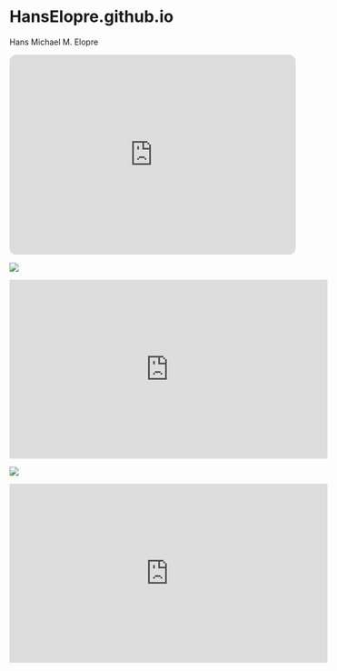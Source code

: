 # HansElopre.github.io
Hans Michael M. Elopre

<iframe style="border-radius:12px" src="https://open.spotify.com/embed/playlist/29aTwimS2uTsPewZRyp5Hf?utm_source=generator" width="100%" height="352" frameBorder="0" allowfullscreen="" allow="autoplay; clipboard-write; encrypted-media; fullscreen; picture-in-picture" loading="lazy"></iframe>

![](https://i.pinimg.com/564x/31/bd/80/31bd80eac6f205fec58cb2c88c382226.jpg)

<iframe width="560" height="315" src="https://www.youtube.com/embed/TdrL3QxjyVw" title="YouTube video player" frameborder="0" allow="accelerometer; autoplay; clipboard-write; encrypted-media; gyroscope; picture-in-picture; web-share" allowfullscreen></iframe>

![](https://i.pinimg.com/564x/dc/45/ad/dc45ad2fd4009aae10da875327ff8597.jpg)

<iframe width="560" height="315" src="https://www.youtube.com/embed/rJABBmAMXnY" title="YouTube video player" frameborder="0" allow="accelerometer; autoplay; clipboard-write; encrypted-media; gyroscope; picture-in-picture; web-share" allowfullscreen></iframe>
